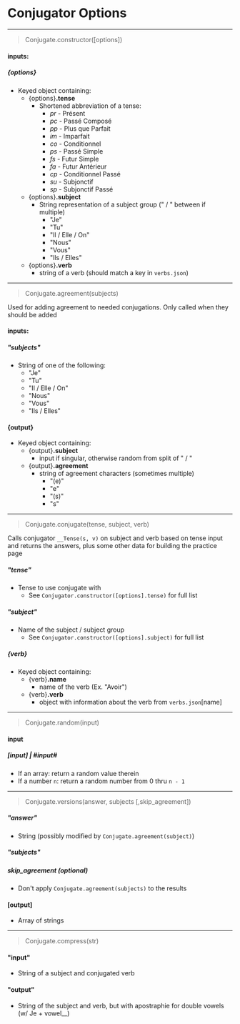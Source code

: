 # Conjugator Options

<hr />

> Conjugate.constructor([options])

#### inputs:

##### {options}

- Keyed object containing:
  - {options}**.tense**
    - Shortened abbreviation of a tense:
      - _pr_ - Présent
      - _pc_ - Passé Composé
      - _pp_ - Plus que Parfait
      - _im_ - Imparfait
      - _co_ - Conditionnel
      - _ps_ - Passé Simple
      - _fs_ - Futur Simple
      - _fa_ - Futur Antérieur
      - _cp_ - Conditionnel Passé
      - _su_ - Subjonctif
      - _sp_ - Subjonctif Passé
  - {options}**.subject**
    - String representation of a subject group (" / " between if multiple)
      - "Je"
      - "Tu"
      - "Il / Elle / On"
      - "Nous"
      - "Vous"
      - "Ils / Elles"
  - {options}**.verb**
    - string of a verb (should match a key in `verbs.json`)

<hr />

> Conjugate.agreement(subjects)

Used for adding agreement to needed conjugations. Only called when they should be added

#### inputs:

##### "subjects"

- String of one of the following:
  - "Je"
  - "Tu"
  - "Il / Elle / On"
  - "Nous"
  - "Vous"
  - "Ils / Elles"

#### {output}

- Keyed object containing:
  - {output}**.subject**
    - input if singular, otherwise random from split of " / "
  - {output}**.agreement**
    - string of agreement characters (sometimes multiple)
      - "(e)"
      - "e"
      - "(s)"
      - "s"

<hr />

> Conjugate.conjugate(tense, subject, verb)

Calls conjugator `__Tense(s, v)` on subject and verb based on tense input and returns the answers, plus some other data for building the practice page

##### "tense"

- Tense to use conjugate with
  - See `Conjugator.constructor([options].tense)` for full list

##### "subject"

- Name of the subject / subject group
  - See `Conjugator.constructor([options].subject)` for full list

##### {verb}

- Keyed object containing:
  - {verb}**.name**
    - name of the verb (Ex. "Avoir")
  - {verb}**.verb**
    - object with information about the verb from `verbs.json`[name]

<hr />

> Conjugate.random(input)

#### input

##### [input] | #input#

- If an array: return a random value therein
- If a number `n`: return a random number from 0 thru `n - 1`

<hr />

> Conjugate.versions(answer, subjects [,skip_agreement])

##### "answer"

- String (possibly modified by `Conjugate.agreement(subject)`)

##### "subjects"

##### skip_agreement (optional)

- Don't apply `Conjugate.agreement(subjects)` to the results

#### [output]

- Array of strings

<hr />

> Conjugate.compress(str)

#### "input"

- String of a subject and conjugated verb

#### "output"

- String of the subject and verb, but with apostraphie for double vowels (w/ Je + vowel\_\_)
